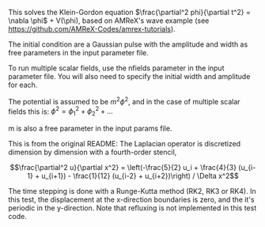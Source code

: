 This solves the Klein-Gordon equation $\frac{\partial^2 phi}{\partial t^2} = \nabla \phi$ + V(\phi), based on AMReX's wave example (see https://github.com/AMReX-Codes/amrex-tutorials). 

The initial condition are a Gaussian pulse with the amplitude and width as free parameters in the input parameter file. 

To run multiple scalar fields, use the nfields parameter in the input parameter file. You will also need to specify the initial width and amplitude for each. 

The potential is assumed to be $m^2 \phi^2$, and in the case of multiple scalar fields this is: $\phi^2 = \phi_1^2 + \phi_2^2 + ...$

m is also a free parameter in the input params file. 

This is from the original README: 
The Laplacian operator is discretized dimension by dimension with a fourth-order stencil,

$$\frac{\partial^2 u}{\partial x^2} = \left(-\frac{5}{2} u_i + \frac{4}{3} (u_{i-1} + u_{i+1}) - \frac{1}{12} (u_{i-2} + u_{i+2})\right) / \Delta x^2$$

The time stepping is done with a Runge-Kutta method (RK2, RK3 or RK4).  In
this test, the displacement at the x-direction boundaries is zero, and the
it's periodic in the y-direction.  Note that refluxing is not implemented in
this test code.
